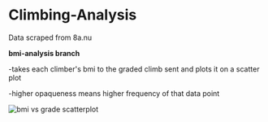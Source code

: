 # Climbing-Analysis
Data scraped from 8a.nu


**bmi-analysis branch**

  -takes each climber's bmi to the graded climb sent and plots it on a scatter plot

  -higher opaqueness means higher frequency of that data point

  ![bmi vs grade scatterplot](https://imgur.com/XPuWgvY)

